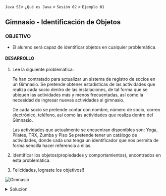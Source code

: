 
`Java SE`> `¿Qué es Java` > `Sesión 02` > `Ejemplo 01`

## Gimnasio - Identificación de Objetos

### OBJETIVO

- El alumno será capaz de identificar objetos en cualquier problemática.

#### DESARROLLO

1. Lee la siguiente problemática:

   Te han contratado para actualizar un sistema de registro de socios en un Gimnasio.
   Se pretende obtener estadísticas de las actividades que realiza cada socio dentro de las instalaciones, de tal forma que se    ubiquen las actividades más y menos frecuentadas, así como la necesidad de ingresar nuevas actividades al gimnasio.

   De cada socio se pretende contar con nombre, número de socio, correo electrónico, teléfono, así como las actividades que        realiza dentro del Gimnasio.

   Las actividades que actualmente se encuentran disponibles son: Yoga, Pilates, TRX, Zumba y Piso
   Se pretende tener un catálogo de actividades, donde cada una tenga un identificador que nos permita de forma sencilla hacer    referencia a ellas.

2. Identificar los objetos(propiedades y comportamientos), encontrados en esta problemática.

3. Felicidades, lograste los objetivos!!

![Gimnasio](https://user-images.githubusercontent.com/56565204/67174044-4167ce00-f386-11e9-9cb8-e1102c80bc48.png)

<details>
	<summary>Solucion</summary>
	<p> 1. Leer problemática. </p>
	<p> 2. Crear una lista con los objetos identificados, así como sus propiedades y comportamientos. </p>
	<p> Solución - objetos encontrados: Actividad & Socio </p>
</details>
